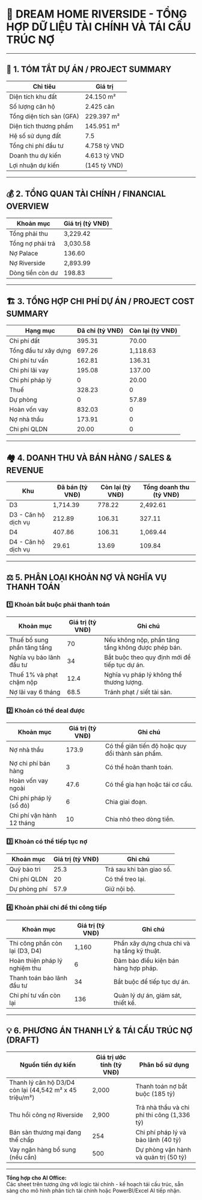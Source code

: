 
# 📘 DREAM HOME RIVERSIDE - TỔNG HỢP DỮ LIỆU TÀI CHÍNH VÀ TÁI CẤU TRÚC NỢ

---

## 🧾 1. TÓM TẮT DỰ ÁN / PROJECT SUMMARY

| Chỉ tiêu | Giá trị |
|----------|----------|
| Diện tích khu đất | 24.150 m² |
| Số lượng căn hộ | 2.425 căn |
| Tổng diện tích sàn (GFA) | 229.397 m² |
| Diện tích thương phẩm | 145.951 m² |
| Hệ số sử dụng đất | 7.5 |
| Tổng chi phí đầu tư | 4.758 tỷ VND |
| Doanh thu dự kiến | 4.613 tỷ VND |
| Lợi nhuận dự kiến | (145 tỷ VND) |

---

## 💰 2. TỔNG QUAN TÀI CHÍNH / FINANCIAL OVERVIEW

| Khoản mục | Giá trị (tỷ VNĐ) |
|------------|------------------|
| Tổng phải thu | 3,229.42 |
| Tổng nợ phải trả | 3,030.58 |
| Nợ Palace | 136.60 |
| Nợ Riverside | 2,893.99 |
| Dòng tiền còn dư | 198.83 |

---

## 🏗️ 3. TỔNG HỢP CHI PHÍ DỰ ÁN / PROJECT COST SUMMARY

| Hạng mục | Đã chi (tỷ VNĐ) | Còn lại (tỷ VNĐ) |
|-----------|------------------|------------------|
| Chi phí đất | 395.31 | 70.00 |
| Tổng đầu tư xây dựng | 697.26 | 1,118.63 |
| Chi phí tư vấn | 162.81 | 136.31 |
| Chi phí lãi vay | 195.08 | 137.00 |
| Chi phí pháp lý | 0 | 20.00 |
| Thuế | 328.23 | 0 |
| Dự phòng | 0 | 57.89 |
| Hoàn vốn vay | 832.03 | 0 |
| Nợ nhà thầu | 173.91 | 0 |
| Chi phí QLDN | 20.00 | 0 |

---

## 🏘️ 4. DOANH THU VÀ BÁN HÀNG / SALES & REVENUE

| Khu | Đã bán (tỷ VNĐ) | Còn lại (tỷ VNĐ) | Tổng doanh thu (tỷ VNĐ) |
|------|------------------|------------------|--------------------------|
| D3 | 1,714.39 | 778.22 | 2,492.61 |
| D3 - Căn hộ dịch vụ | 212.89 | 106.31 | 327.11 |
| D4 | 407.86 | 106.31 | 1,069.44 |
| D4 - Căn hộ dịch vụ | 29.61 | 13.69 | 109.84 |

---

## ⚖️ 5. PHÂN LOẠI KHOẢN NỢ VÀ NGHĨA VỤ THANH TOÁN

### 1️⃣ Khoản **bắt buộc phải thanh toán**
| Khoản mục | Giá trị (tỷ VNĐ) | Ghi chú |
|------------|------------------|----------|
| Thuế bổ sung phần tăng tầng | 70 | Nếu không nộp, phần tăng tầng không được phép bán. |
| Nghĩa vụ bảo lãnh đầu tư | 34 | Bắt buộc theo quy định mới để tiếp tục dự án. |
| Thuế 1% và phạt chậm nộp | 12.4 | Nghĩa vụ pháp lý không thể thương lượng. |
| Nợ lãi vay 6 tháng | 68.5 | Tránh phạt / siết tài sản. |

### 2️⃣ Khoản **có thể deal được**
| Khoản mục | Giá trị (tỷ VNĐ) | Ghi chú |
|------------|------------------|----------|
| Nợ nhà thầu | 173.9 | Có thể giãn tiến độ hoặc quy đổi thành sản phẩm. |
| Nợ chi phí bán hàng | 3 | Có thể hoãn thanh toán. |
| Hoàn vốn vay ngoài | 47.6 | Có thể gia hạn hoặc tái cơ cấu. |
| Chi phí pháp lý (sổ đỏ) | 6 | Chia giai đoạn. |
| Chi phí vận hành 12 tháng | 10 | Chia nhỏ theo dòng tiền. |

### 3️⃣ Khoản **có thể tiếp tục nợ**
| Khoản mục | Giá trị (tỷ VNĐ) | Ghi chú |
|------------|------------------|----------|
| Quỹ bảo trì | 25.3 | Trả sau khi bàn giao sổ. |
| Chi phí QLDN | 20 | Có thể treo lại. |
| Dự phòng phí | 57.9 | Giữ nội bộ. |

### 4️⃣ Khoản **phải chi để thi công tiếp**
| Khoản mục | Giá trị (tỷ VNĐ) | Ghi chú |
|------------|------------------|----------|
| Thi công phần còn lại (D3, D4) | 1,160 | Phần xây dựng chưa chi và hạ tầng kỹ thuật. |
| Hoàn thiện pháp lý nghiệm thu | 6 | Đảm bảo điều kiện bán hàng hợp pháp. |
| Thanh toán bảo lãnh đầu tư | 34 | Bắt buộc để tiếp tục dự án. |
| Chi phí tư vấn còn lại | 136 | Quản lý dự án, giám sát, thiết kế. |

---

## 💡 6. PHƯƠNG ÁN THANH LÝ & TÁI CẤU TRÚC NỢ (DRAFT)

| Nguồn tiền dự kiến | Giá trị ước tính (tỷ VNĐ) | Phân bổ sử dụng |
|--------------------|----------------------------|------------------|
| Thanh lý căn hộ D3/D4 còn lại (44,542 m² x 45 triệu/m²) | 2,000 | Thanh toán nợ bắt buộc (185 tỷ) |
| Thu hồi công nợ Riverside | 2,900 | Trả nhà thầu và chi phí thi công (1,336 tỷ) |
| Bán sàn thương mại đang thế chấp | 254 | Chi phí pháp lý và bảo lãnh (40 tỷ) |
| Vay ngân hàng bổ sung (nếu cần) | 500 | Dự phòng vận hành và quản trị (50 tỷ) |

---

**Tổng hợp cho AI Office:**  
Các sheet trên tương ứng với logic tài chính - kế hoạch tái cấu trúc, sẵn sàng cho mô hình phân tích tài chính hoặc PowerBI/Excel AI tiếp nhận.

